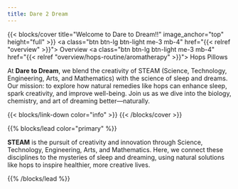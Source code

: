 ```yaml
---
title: Dare 2 Dream
---
```


{{< blocks/cover title="Welcome to Dare to Dream!!" image_anchor="top" height="full" >}}
<a class="btn btn-lg btn-light me-3 mb-4" href="{{< relref "overview" >}}">
  <i class="fas fa-arrow-alt-circle-left ms-2"></i> Overview
</a>
<a class="btn btn-lg btn-light me-3 mb-4" href="{{< relref "overview/hops-routine/aromatherapy" >}}">
  Hops Pillows <i class="fas fa-arrow-alt-circle-right ms-2 "></i>
</a>
<p class="lead mt-5">
  At <strong>Dare to Dream</strong>, we blend the creativity of STEAM (Science, Technology, Engineering, Arts, and Mathematics) with the science of sleep and dreams. Our mission: to explore how natural remedies like hops can enhance sleep, spark creativity, and improve well-being. Join us as we dive into the biology, chemistry, and art of dreaming better—naturally.
</p>
{{< blocks/link-down color="info" >}}
{{< /blocks/cover >}}

{{% blocks/lead color="primary" %}}
<p>
  <strong>STEAM</strong> is the pursuit of creativity and innovation through Science, Technology, Engineering, Arts, and Mathematics. Here, we connect these disciplines to the mysteries of sleep and dreaming, using natural solutions like hops to inspire healthier, more creative lives.
</p>
{{% /blocks/lead %}}